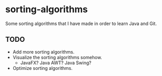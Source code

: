 # sorting-algorithms

Some sorting algorithms that I have made in order to learn Java and Git. 






## TODO
- Add more sorting algorithms.
- Visualize the sorting algorithms somehow.
  - JavaFX? Java AWT? Java Swing?  
- Optimize sorting algorithms. 
 
